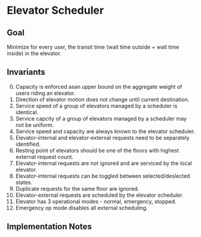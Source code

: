 # Elevator Scheduler

## Goal

Minimize for every user, the transit time (wait time outside + wait time inside) in the elevator.

## Invariants

0. Capacity is enforced asan upper bound on the aggregate weight of users riding an elevator.
1. Direction of elevator motion does not change until current destination.
2. Service speed of a group of elevators managed by a scheduler is identical.
3. Service capcity of a group of elevators managed by a scheduler may not be uniform.
4. Service speed and capacity are always known to the elevator scheduler.
5. Elevator-internal and elevator-external requests need to be separately identified.
6. Resting point of elevators should be one of the floors with highest external request count.
7. Elevator-internal requests are not ignored and are serviced by the local elevator.
8. Elevator-internal requests can be toggled between selected/deslected states.
9. Duplicate requests for the same floor are ignored.
10. Elevator-external requests are scheduled by the elevator scheduler.
11. Elevator has 3 operational modes - normal, emergency, stopped.
12. Emergency op mode disables all external scheduling.

## Implementation Notes
